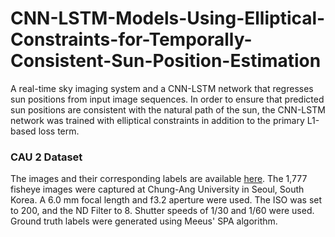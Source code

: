 # CNN-LSTM-Models-Using-Elliptical-Constraints-for-Temporally-Consistent-Sun-Position-Estimation
A real-time sky imaging system and a CNN-LSTM network that regresses sun positions from input image sequences. In order to ensure that predicted sun positions are consistent with the natural path of the sun, the CNN-LSTM network was trained with elliptical constraints in addition to the primary L1-based loss term.

### CAU 2 Dataset
The images and their corresponding labels are available [here]([https://producthunt.com](https://drive.google.com/drive/folders/1SSUpzh1reuPbWOCHBRneHhZvN_g0c4IP?usp=sharing)https://drive.google.com/drive/folders/1SSUpzh1reuPbWOCHBRneHhZvN_g0c4IP?usp=sharing).
The 1,777 fisheye images were captured at Chung-Ang University in Seoul, South Korea. A 6.0 mm focal length and f3.2 aperture were used. The ISO was set to 200, and the ND Filter to 8. Shutter speeds of 1/30 and 1/60 were used. 
Ground truth labels were generated using Meeus' SPA algorithm.
